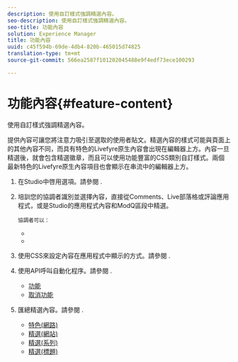 ```yaml
---
description: 使用自訂樣式強調精選內容。
seo-description: 使用自訂樣式強調精選內容。
seo-title: 功能內容
solution: Experience Manager
title: 功能內容
uuid: c45f594b-69de-4db4-820b-465015d74825
translation-type: tm+mt
source-git-commit: 566ea2587f101202045488e9f4edf73ece100293

---
```



# 功能內容{#feature-content}

使用自訂樣式強調精選內容。

提供內容可讓您將注意力吸引至選取的使用者貼文。精選內容的樣式可能與頁面上的其他內容不同，而具有特色的Livefyre原生內容會出現在編輯器上方。內容一旦精選後，就會包含精選徽章，而且可以使用功能豐富的CSS類別自訂樣式。兩個最新特色的Livefyre原生內容項目也會顯示在串流中的編輯器上方。

1. 在Studio中啓用選項。請參閱 [](../c-app-customizations/t-enable-featuring-content-in-studio.md#t_enable_featuring_content_in_studio).
1. 培訓您的協調者識別並選擇內容，直接從Comments、Live部落格或評論應用程式，或是Studio的應用程式內容和ModQ區段中精選。

       協調者可以：
   
   * [](../c-app-customizations/t-select-content-to-feature-from-studio.md#select_content_to_feature_from_studio)
   * [](../c-app-customizations/t-select-content-to-feature.md#t_select_content_to_feature)

1. 使用CSS來設定內容在應用程式中顯示的方式。請參閱 [](../c-app-customizations/c-use-css-to-style-featured-content.md#c_use_css_to_style_featured_content).
1. 使用API呼叫自動化程序。請參閱 [](../c-app-customizations/c-feature-apis.md#c_feature_apis).

   * [功能](#c_feature_apis/section_jpw_nqw_xz)
   * [取消功能](#c_feature_apis/section_knh_mqw_xz)

1. 匯總精選內容。請參閱 [](../c-app-customizations/c-aggregated-featured-content-using-the-featured-apis.md#c_aggregated_featured_content_using_the_featured_apis).

   * [特色(網路)](#c_aggregated_featured_content_using_the_featured_apis/section_cgm_1nw_xz)
   * [精選(網站)](#c_aggregated_featured_content_using_the_featured_apis/section_lq5_ymw_xz)
   * [精選(系列)](#c_aggregated_featured_content_using_the_featured_apis/section_kgc_xmw_xz)
   * [精選(標題)](#c_aggregated_featured_content_using_the_featured_apis/section_n4b_lmw_xz)

